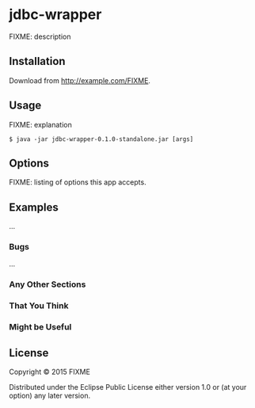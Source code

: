 # jdbc-wrapper

FIXME: description

## Installation

Download from http://example.com/FIXME.

## Usage

FIXME: explanation

    $ java -jar jdbc-wrapper-0.1.0-standalone.jar [args]

## Options

FIXME: listing of options this app accepts.

## Examples

...

### Bugs

...

### Any Other Sections
### That You Think
### Might be Useful

## License

Copyright © 2015 FIXME

Distributed under the Eclipse Public License either version 1.0 or (at
your option) any later version.
